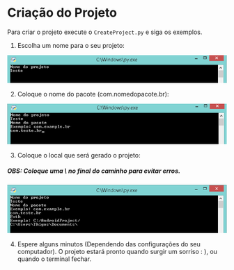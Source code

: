 # Criação do Projeto

Para criar o projeto execute o ```CreateProject.py``` e siga os exemplos.

1. Escolha um nome para o seu projeto:

![Create1](Create1.png)



2. Coloque o nome do pacote (com.nomedopacote.br):

![Create2](Create2.png)

3. Coloque o local que será gerado o projeto:
##### OBS: Coloque uma \ no final do caminho para evitar erros.

![Create3](Create3.png)

4. Espere alguns minutos (Dependendo das configurações do seu computador). O projeto estará pronto quando surgir um sorriso : ), ou quando o terminal fechar.
